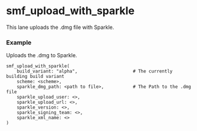 # smf_upload_with_sparkle

This lane uploads the .dmg file with Sparkle.

### Example
Uploads the .dmg to Sparkle.
```
smf_upload_with_sparkle(
    build_variant: "alpha",                     # The currently building build variant
    scheme: <scheme>,                         
    sparkle_dmg_path: <path to file>,           # The Path to the .dmg file
    sparkle_upload_user: <>,
    sparkle_upload_url: <>,
    sparkle_version: <>,
    sparkle_signing_team: <>,
    sparkle_xml_name: <>
)
``` 